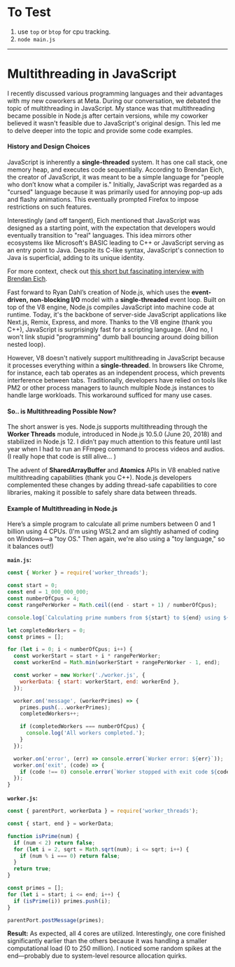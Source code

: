# To Test 

1. use `top`  or `btop` for cpu tracking.
2. `node main.js`

---
# Multithreading in JavaScript

I recently discussed various programming languages and their advantages with my new coworkers at Meta. During our conversation, we debated the topic of multithreading in JavaScript. My stance was that multithreading became possible in Node.js after certain versions, while my coworker believed it wasn't feasible due to JavaScript's original design. This led me to delve deeper into the topic and provide some code examples.

#### History and Design Choices

JavaScript is inherently a **single-threaded** system. It has one call stack, one memory heap, and executes code sequentially. According to Brendan Eich, the creator of JavaScript, it was meant to be a simple language for "people who don’t know what a compiler is." Initially, JavaScript was regarded as a "cursed" language because it was primarily used for annoying pop-up ads and flashy animations. This eventually prompted Firefox to impose restrictions on such features.

Interestingly (and off tangent), Eich mentioned that JavaScript was designed as a starting point, with the expectation that developers would eventually transition to "real" languages. This idea mirrors other ecosystems like Microsoft's BASIC leading to C++ or JavaScript serving as an entry point to Java. Despite its C-like syntax, JavaScript's connection to Java is superficial, adding to its unique identity.

For more context, check out [this short but fascinating interview with Brendan Eich](https://www.youtube.com/watch?v=IPxQ9kEaF8c).

Fast forward to Ryan Dahl’s creation of Node.js, which uses the **event-driven, non-blocking I/O** model with a **single-threaded** event loop. Built on top of the V8 engine, Node.js compiles JavaScript into machine code at runtime. Today, it's the backbone of server-side JavaScript applications like Next.js, Remix, Express, and more. Thanks to the V8 engine (thank you C++), JavaScript is surprisingly fast for a scripting language. (And no, I won't link stupid "programming" dumb ball bouncing around doing billion nested loop).

However, V8 doesn't natively support multithreading in JavaScript because it processes everything within a **single-threaded**. In browsers like Chrome, for instance, each tab operates as an independent process, which prevents interference between tabs. Traditionally, developers have relied on tools like PM2 or other process managers to launch multiple Node.js instances to handle large workloads. This workaround sufficed for many use cases.

#### So.. is Multithreading Possible Now?

The short answer is yes. Node.js supports multithreading through the **Worker Threads** module, introduced in Node.js 10.5.0 (June 20, 2018) and stabilized in Node.js 12. I didn’t pay much attention to this feature until last year when I had to run an FFmpeg command to process videos and audios. (I really hope that code is still alive... ) 

The advent of **SharedArrayBuffer** and **Atomics** APIs in V8 enabled native multithreading capabilities (thank you C++). Node.js developers complemented these changes by adding thread-safe capabilities to core libraries, making it possible to safely share data between threads.

#### Example of Multithreading in Node.js

Here’s a simple program to calculate all prime numbers between 0 and 1 billion using 4 CPUs. (I'm using WSL2 and am slightly ashamed of coding on Windows—a "toy OS." Then again, we're also using a "toy language," so it balances out!)

**`main.js`:**
```javascript
const { Worker } = require('worker_threads');

const start = 0;
const end = 1_000_000_000;
const numberOfCpus = 4;
const rangePerWorker = Math.ceil((end - start + 1) / numberOfCpus);

console.log(`Calculating prime numbers from ${start} to ${end} using ${numberOfCpus} workers...`);

let completedWorkers = 0;
const primes = [];

for (let i = 0; i < numberOfCpus; i++) {
  const workerStart = start + i * rangePerWorker;
  const workerEnd = Math.min(workerStart + rangePerWorker - 1, end);

  const worker = new Worker('./worker.js', {
    workerData: { start: workerStart, end: workerEnd },
  });

  worker.on('message', (workerPrimes) => {
    primes.push(...workerPrimes);
    completedWorkers++;

    if (completedWorkers === numberOfCpus) {
      console.log('All workers completed.');
    }
  });

  worker.on('error', (err) => console.error(`Worker error: ${err}`));
  worker.on('exit', (code) => {
    if (code !== 0) console.error(`Worker stopped with exit code ${code}`);
  });
}
```

**`worker.js`:**
```javascript
const { parentPort, workerData } = require('worker_threads');

const { start, end } = workerData;

function isPrime(num) {
  if (num < 2) return false;
  for (let i = 2, sqrt = Math.sqrt(num); i <= sqrt; i++) {
    if (num % i === 0) return false;
  }
  return true;
}

const primes = [];
for (let i = start; i <= end; i++) {
  if (isPrime(i)) primes.push(i);
}

parentPort.postMessage(primes);
```

**Result:**
As expected, all 4 cores are utilized. Interestingly, one core finished significantly earlier than the others because it was handling a smaller computational load (0 to 250 million). I noticed some random spikes at the end—probably due to system-level resource allocation quirks.
